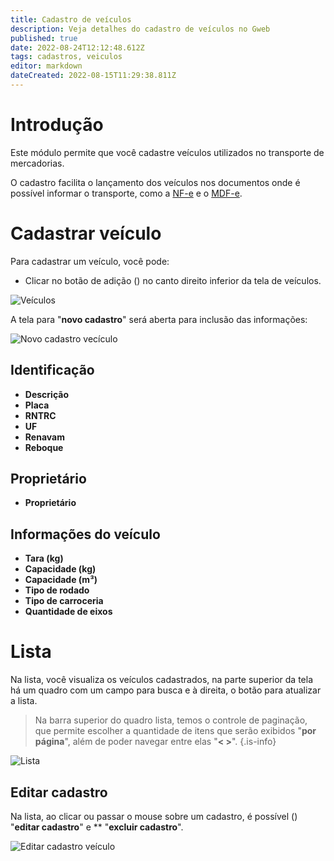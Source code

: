 ```yaml
---
title: Cadastro de veículos
description: Veja detalhes do cadastro de veículos no Gweb
published: true
date: 2022-08-24T12:12:48.612Z
tags: cadastros, veiculos
editor: markdown
dateCreated: 2022-08-15T11:29:38.811Z
---
```


# Introdução

Este módulo permite que você cadastre veículos utilizados no transporte de mercadorias.

O cadastro facilita o lançamento dos veículos nos documentos onde é possível informar o transporte, como a [NF-e](/movimentos/nf-e) e o [MDF-e](/movimentos/mdf-e).

# Cadastrar veículo

Para cadastrar um veículo, você pode:

- Clicar no botão de adição (<em class="mdi mdi-plus"></em>) no canto direito inferior da tela de veículos.

![Veículos](/cadastros/veículos/veiculos.png)

A tela para "**novo cadastro**" será aberta para inclusão das informações:

![Novo cadastro vecículo](/cadastros/veículos/novo_cadastro.png)

## Identificação

- **Descrição**
- **Placa**
- **RNTRC**
- **UF**
- **Renavam**
- <em class="mdi mdi-checkbox-blank-outline"></em> **Reboque**

## Proprietário

- **Proprietário**

## Informações do veículo

- **Tara (kg)**
- **Capacidade (kg)**
- **Capacidade (m³)**
- **Tipo de rodado**
- **Tipo de carroceria**
- **Quantidade de eixos**

# Lista

Na lista, você visualiza os veículos cadastrados, na parte superior da tela há um quadro com um campo para busca e à direita, o botão para atualizar a lista.

> Na barra superior do quadro lista, temos o controle de paginação, que permite escolher a quantidade de itens que serão exibidos "**por página**", além de poder navegar entre elas "**< >**".
{.is-info}

![Lista](/cadastros/veículos/lista.png)

## Editar cadastro

Na lista, ao clicar ou passar o mouse sobre um cadastro, é possível (<em class="mdi mdi-pencil"></em>) "**editar cadastro**" e **<em class="mdi mdi-delete"></em> "**excluir cadastro**".

![Editar cadastro veículo](/cadastros/veículos/editar_veiculo.png)